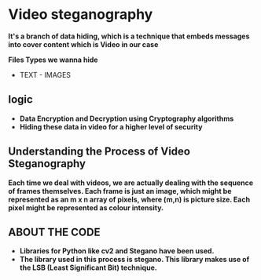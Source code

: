 # Video steganography
 **It's a branch of data hiding, which is a technique that embeds messages into cover content which is Video in our case** 

**Files Types we wanna hide**
- TEXT - IMAGES

## logic
- **Data Encryption and Decryption using Cryptography algorithms**
- **Hiding these data in video for a higher level of security**

## Understanding the Process of Video Steganography

**Each time we deal with videos, we are actually dealing with the sequence of frames themselves. Each frame is just an image, which might be represented as an m    x n array of pixels, where (m,n) is picture size. Each pixel might be represented as colour intensity.**

## ABOUT THE CODE

- **Libraries for Python like cv2 and Stegano have been used.**
- **The library used in this process is stegano. This library makes use of the LSB (Least Significant Bit) technique.**
